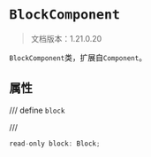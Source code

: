 # `BlockComponent`

> 文档版本：1.21.0.20

`BlockComponent`类，扩展自`Component`。

## 属性

/// define
`block`


///

```js
read-only block: Block;
```


